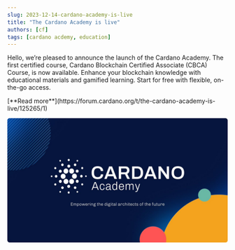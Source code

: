 ```yaml
---
slug: 2023-12-14-cardano-academy-is-live
title: "The Cardano Academy is live"
authors: [cf]
tags: [cardano acdemy, education]
---
```


Hello, we’re pleased to announce the launch of the Cardano Academy. The first certified course, Cardano Blockchain Certified Associate (CBCA) Course, is now available. Enhance your blockchain knowledge with educational materials and gamified learning. Start for free with flexible, on-the-go access. 

<div style={{ textAlign: 'right' }}>
 [**Read more**](https://forum.cardano.org/t/the-cardano-academy-is-live/125265/1) 
 </div>

 ![cardano academy](./banner.jpeg)